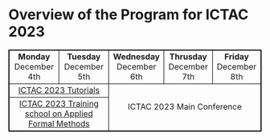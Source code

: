 <html>
<head>
<style>
table, th, td {
  border: 1px solid black;
  border-collapse: collapse;
}
</style>
</head>
<body>

# Overview of the Program for ICTAC 2023

 <table>
  <tr style="text-align: center"> 
    <td><b> Monday </b> <br/> December 4th  </td>
    <td><b> Tuesday </b> <br/> December 5th  </td>
    <td><b> Wednesday</b> <br/> December 6th </td>
    <td><b> Thrusday</b> <br/> December 7th </td>
    <td><b> Friday</b> <br/> December 8th </td>
  </tr>
  <tr style="text-align: center">
    <td colspan="2" >
      <a href="https://ictac2023.compsust.utec.edu.pe/tutorials/" > ICTAC 2023 Tutorials </a> 
    </td>
    <td colspan="3" rowspan="2" >
      ICTAC 2023 Main Conference 
    </td>
  </tr>
  <tr style="text-align: center">
    <td colspan="2" >
      <a href="https://ictac2023.compsust.utec.edu.pe/school/" > ICTAC 2023 Training school on Applied Formal Methods </a> 
    </td>
  </tr>
</table> 

</body>
</html>
